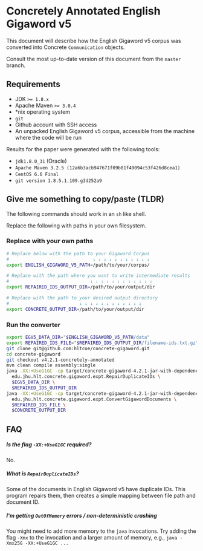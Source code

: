 Concretely Annotated English Gigaword v5
===
This document will describe how the English Gigaword v5 corpus was converted into Concrete `Communication` objects.

Consult the most up-to-date version of this document from the `master` branch. 

Requirements
---
* JDK `>= 1.8.x`
* Apache Maven `>= 3.0.4`
* *nix operating system
* `git`
* Github account with SSH access
* An unpacked English Gigaword v5 corpus, accessible from the machine where the code will be run

Results for the paper were generated with the following tools:
* `jdk1.8.0_31` (Oracle)
* `Apache Maven 3.2.5 (12a6b3acb947671f09b81f49094c53f426d8cea1)`
* `CentOS 6.6 Final`
* `git version 1.8.5.1.109.g3d252a9`

Give me something to copy/paste (TLDR)
---
The following commands should work in an `sh` like shell.

Replace the following with paths in your own filesystem.

### Replace with your own paths

```sh
# Replace below with the path to your Gigaword Corpus
#                               ↓ ↓ ↓ ↓ ↓ ↓ ↓ ↓ ↓ ↓ ↓
export ENGLISH_GIGAWORD_V5_PATH=/path/to/your/corpus/

# Replace with the path where you want to write intermediate results
#                              ↓ ↓ ↓ ↓ ↓ ↓ ↓ ↓ ↓ ↓ ↓ ↓
export REPAIRED_IDS_OUTPUT_DIR=/path/to/your/output/dir

# Replace with the path to your desired output directory
#                          ↓ ↓ ↓ ↓ ↓ ↓ ↓ ↓ ↓ ↓ ↓ ↓
export CONCRETE_OUTPUT_DIR=/path/to/your/output/dir
```

### Run the converter
```sh
export EGV5_DATA_DIR="$ENGLISH_GIGAWORD_V5_PATH/data"
export REPAIRED_IDS_FILE="$REPAIRED_IDS_OUTPUT_DIR/filename-ids.txt.gz"
git clone git@github.com:hltcoe/concrete-gigaword.git
cd concrete-gigaword
git checkout v4.2.1-concretely-annotated
mvn clean compile assembly:single
java -XX:+UseG1GC -cp target/concrete-gigaword-4.2.1-jar-with-dependencies.jar \
  edu.jhu.hlt.concrete.gigaword.expt.RepairDuplicateIDs \
  $EGV5_DATA_DIR \
  $REPAIRED_IDS_OUTPUT_DIR
java -XX:+UseG1GC -cp target/concrete-gigaword-4.2.1-jar-with-dependencies.jar \
  edu.jhu.hlt.concrete.gigaword.expt.ConvertGigawordDocuments \
  $REPAIRED_IDS_FILE \
  $CONCRETE_OUTPUT_DIR
```

FAQ
--
##### Is the flag `-XX:+UseG1GC` required?
No.

##### What is `RepairDuplicateIDs`?
Some of the documents in English Gigaword v5 have duplicate IDs. This program repairs them, then creates a simple mapping between file path and document ID.

##### I'm getting `OutOfMemory` errors / non-deterministic crashing
You might need to add more memory to the `java` invocations. Try adding the flag `-Xmx` to the invocation and a larger amount of memory, e.g., `java -Xmx25G -XX:+UseG1GC ...`